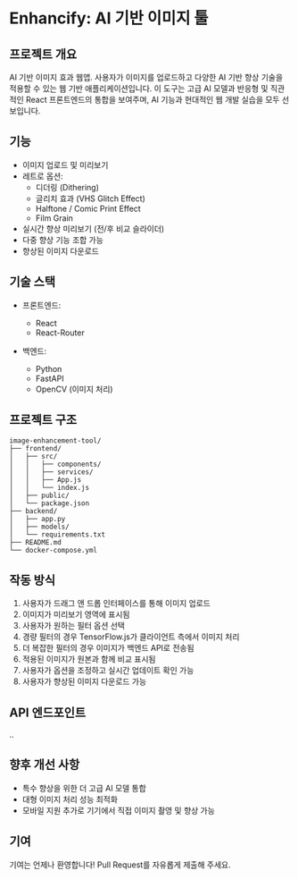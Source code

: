 # Enhancify: AI 기반 이미지 툴

## 프로젝트 개요

AI 기반 이미지 효과 웹앱.
사용자가 이미지를 업로드하고 다양한 AI 기반 향상 기술을 적용할 수 있는 웹 기반 애플리케이션입니다.
이 도구는 고급 AI 모델과 반응형 및 직관적인 React 프론트엔드의 통합을 보여주며, AI 기능과 현대적인 웹 개발 실습을 모두 선보입니다.

## 기능

- 이미지 업로드 및 미리보기
- 레트로 옵션:
  - 디더링 (Dithering)
  - 글리치 효과 (VHS Glitch Effect)
  - Halftone / Comic Print Effect
  - Film Grain
- 실시간 향상 미리보기 (전/후 비교 슬라이더)
- 다중 향상 기능 조합 가능
- 향상된 이미지 다운로드

## 기술 스택

- 프론트엔드:
  - React
  - React-Router

- 백엔드:
  - Python
  - FastAPI
  - OpenCV (이미지 처리)

## 프로젝트 구조

```text
image-enhancement-tool/
├── frontend/
│   ├── src/
│   │   ├── components/
│   │   ├── services/
│   │   ├── App.js
│   │   └── index.js
│   ├── public/
│   └── package.json
├── backend/
│   ├── app.py
│   ├── models/
│   └── requirements.txt
├── README.md
└── docker-compose.yml
```

## 작동 방식

1. 사용자가 드래그 앤 드롭 인터페이스를 통해 이미지 업로드
2. 이미지가 미리보기 영역에 표시됨
3. 사용자가 원하는 필터 옵션 선택
4. 경량 필터의 경우 TensorFlow.js가 클라이언트 측에서 이미지 처리
5. 더 복잡한 필터의 경우 이미지가 백엔드 API로 전송됨
6. 적용된 이미지가 원본과 함께 비교 표시됨
7. 사용자가 옵션을 조정하고 실시간 업데이트 확인 가능
8. 사용자가 향상된 이미지 다운로드 가능

## API 엔드포인트

..

## 향후 개선 사항

- 특수 향상을 위한 더 고급 AI 모델 통합
- 대형 이미지 처리 성능 최적화
- 모바일 지원 추가로 기기에서 직접 이미지 촬영 및 향상 가능

## 기여

기여는 언제나 환영합니다! Pull Request를 자유롭게 제출해 주세요.
